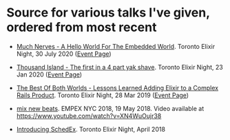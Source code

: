 # Source for various talks I've given, ordered from most recent

* [Much Nerves - A Hello World For The Embedded World](2020-07-Toronto-Elixir-Night-Nerves.pdf). Toronto Elixir Night,
  30 July 2020 ([Event Page](https://www.meetup.com/TorontoElixir/events/271920946/))

* [Thousand Island - The first in a 4 part yak shave](2020-01-Toronto-Elixir-Night-Thousand-Island.pdf). Toronto Elixir
  Night, 23 Jan 2020 ([Event Page](https://www.meetup.com/TorontoElixir/events/267808612/))

* [The Best Of Both Worlds - Lessons Learned Adding Elixir to a Complex Rails Product](2019-03-Toronto-Elixir-Night.pdf). Toronto Elixir Night, 28 Mar 2019 ([Event
  Page](https://www.meetup.com/TorontoElixir/events/259739435/))

* [mix new beats](EMPEX%202018.pdf). EMPEX NYC 2018, 19 May 2018. Video available at https://www.youtube.com/watch?v=XN4WuOujr38

* [Introducing SchedEx](2018-04-Toronto-Elixir-Night-SchedEx-Demo). Toronto Elixir Night, April 2018
